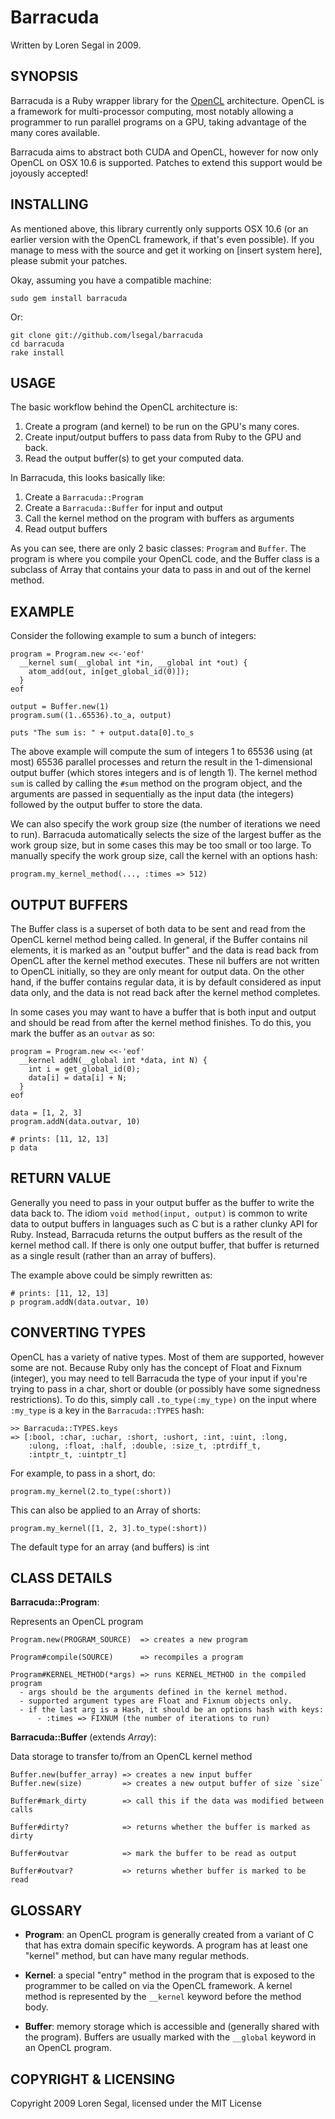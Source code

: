Barracuda
=========

Written by Loren Segal in 2009.

SYNOPSIS
--------

Barracuda is a Ruby wrapper library for the [OpenCL][1] architecture. OpenCL is a
framework for multi-processor computing, most notably allowing a programmer
to run parallel programs on a GPU, taking advantage of the many cores
available.

Barracuda aims to abstract both CUDA and OpenCL, however for now only OpenCL
on OSX 10.6 is supported. Patches to extend this support would be joyously
accepted!

INSTALLING
----------

As mentioned above, this library currently only supports OSX 10.6 (or an earlier
version with the OpenCL framework, if that's even possible). If you manage to
mess with the source and get it working on [insert system here], please submit
your patches.

Okay, assuming you have a compatible machine:

    sudo gem install barracuda
    
Or:

    git clone git://github.com/lsegal/barracuda
    cd barracuda
    rake install
    
USAGE
-----

The basic workflow behind the OpenCL architecture is:

1. Create a program (and kernel) to be run on the GPU's many cores.
2. Create input/output buffers to pass data from Ruby to the GPU and back.
3. Read the output buffer(s) to get your computed data.

In Barracuda, this looks basically like:

1. Create a `Barracuda::Program`
2. Create a `Barracuda::Buffer` for input and output
2. Call the kernel method on the program with buffers as arguments
3. Read output buffers

As you can see, there are only 2 basic classes: `Program` and `Buffer`. The
program is where you compile your OpenCL code, and the Buffer class is a 
subclass of Array that contains your data to pass in and out of the kernel
method.

EXAMPLE
-------

Consider the following example to sum a bunch of integers:

    program = Program.new <<-'eof'
      __kernel sum(__global int *in, __global int *out) {
        atom_add(out, in[get_global_id(0)]); 
      }
    eof
    
    output = Buffer.new(1)
    program.sum((1..65536).to_a, output)
    
    puts "The sum is: " + output.data[0].to_s
    
The above example will compute the sum of integers 1 to 65536 using (at most)
65536 parallel processes and return the result in the 1-dimensional output
buffer (which stores integers and is of length 1). The kernel method `sum` 
is called by calling the `#sum` method on the program object, and the 
arguments are passed in sequentially as the input data (the integers) 
followed by the output buffer to store the data.

We can also specify the work group size (the number of iterations we need
to run). Barracuda automatically selects the size of the largest buffer as 
the work group size, but in some cases this may be too small or too large. To
manually specify the work group size, call the kernel with an options hash:

    program.my_kernel_method(..., :times => 512)
    
OUTPUT BUFFERS
--------------

The Buffer class is a superset of both data to be sent and read from the OpenCL
kernel method being called. In general, if the Buffer contains nil elements,
it is marked as an "output buffer" and the data is read back from OpenCL after
the kernel method executes. These nil buffers are not written to OpenCL initially,
so they are only meant for output data. On the other hand, if the buffer contains
regular data, it is by default considered as input data only, and the data
is not read back after the kernel method completes.

In some cases you may want to have a buffer that is both input and output and
should be read from after the kernel method finishes. To do this, you mark the
buffer as an `outvar` as so:

    program = Program.new <<-'eof'
      __kernel addN(__global int *data, int N) {
        int i = get_global_id(0);
        data[i] = data[i] + N;
      }
    eof
    
    data = [1, 2, 3]
    program.addN(data.outvar, 10) 
    
    # prints: [11, 12, 13]
    p data 

RETURN VALUE
------------

Generally you need to pass in your output buffer as the buffer to write the
data back to. The idiom `void method(input, output)` is common to write data to
output buffers in languages such as C but is a rather clunky API for Ruby.
Instead, Barracuda returns the output buffers as the result of the kernel method 
call. If there is only one output buffer, that buffer is returned as a single 
result (rather than an array of buffers). 

The example above could be simply rewritten as:

    # prints: [11, 12, 13]
    p program.addN(data.outvar, 10)

CONVERTING TYPES
----------------

OpenCL has a variety of native types. Most of them are supported, however some
are not. Because Ruby only has the concept of Float and Fixnum (integer), you
may need to tell Barracuda the type of your input if you're trying to pass in
a char, short or double (or possibly have some signedness restrictions). To
do this, simply call `.to_type(:my_type)` on the input where `:my_type` is
a key in the `Barracuda::TYPES` hash:

    >> Barracuda::TYPES.keys
    => [:bool, :char, :uchar, :short, :ushort, :int, :uint, :long, 
        :ulong, :float, :half, :double, :size_t, :ptrdiff_t, 
        :intptr_t, :uintptr_t]

For example, to pass in a short, do:

    program.my_kernel(2.to_type(:short))
    
This can also be applied to an Array of shorts:

    program.my_kernel([1, 2, 3].to_type(:short))
    
The default type for an array (and buffers) is :int

CLASS DETAILS
-------------

**Barracuda::Program**:

Represents an OpenCL program
    
    Program.new(PROGRAM_SOURCE)  => creates a new program

    Program#compile(SOURCE)      => recompiles a program

    Program#KERNEL_METHOD(*args) => runs KERNEL_METHOD in the compiled program
      - args should be the arguments defined in the kernel method.
      - supported argument types are Float and Fixnum objects only.
      - if the last arg is a Hash, it should be an options hash with keys:
          - :times => FIXNUM (the number of iterations to run)

**Barracuda::Buffer** (extends *Array*):

Data storage to transfer to/from an OpenCL kernel method
    
    Buffer.new(buffer_array) => creates a new input buffer
    Buffer.new(size)         => creates a new output buffer of size `size`
  
    Buffer#mark_dirty        => call this if the data was modified between calls

    Buffer#dirty?            => returns whether the buffer is marked as dirty
    
    Buffer#outvar            => mark the buffer to be read as output
    
    Buffer#outvar?           => returns whether buffer is marked to be read
    
GLOSSARY
--------

* **Program**: an OpenCL program is generally created from a variant of C that
  has extra domain specific keywords. A program has at least one "kernel" 
  method, but can have many regular methods.

* **Kernel**: a special "entry" method in the program that is exposed to the 
  programmer to be called on via the OpenCL framework. A kernel method is 
  represented by the `__kernel` keyword before the method body.

* **Buffer**: memory storage which is accessible and (generally shared with the 
  program). Buffers are usually marked with the `__global` keyword in an 
  OpenCL program.

COPYRIGHT & LICENSING
---------------------

Copyright 2009 Loren Segal, licensed under the MIT License

[1]: http://en.wikipedia.ca/wiki/OpenCL "OpenCL"